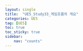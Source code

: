 ```yaml
---
layout: single
title:  "UE5_Study33_게임흐름의 개요"
categories: UE5
tag: [UE5]
toc: true
toc_sticky: true
sidebar:
    nav: "counts"
---
```

   
# 